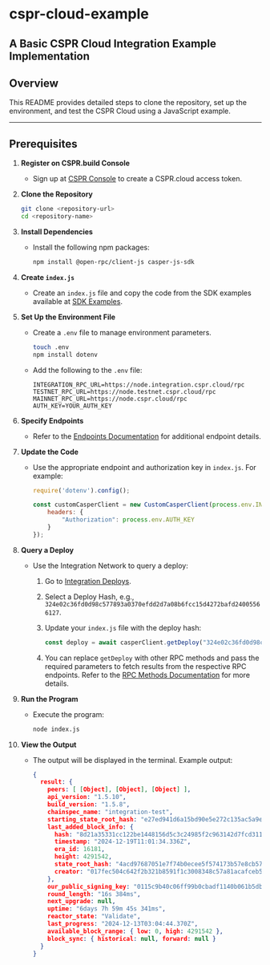 # cspr-cloud-example

## A Basic CSPR Cloud Integration Example Implementation

## Overview

This README provides detailed steps to clone the repository, set up the environment, and test the CSPR Cloud using a JavaScript example.

---

## Prerequisites

1. **Register on CSPR.build Console**
    
    - Sign up at [CSPR Console](https://console.cspr.build/sign-up) to create a CSPR.cloud access token.
2. **Clone the Repository**
    
    ```bash
    git clone <repository-url>
    cd <repository-name>
    ```
    
3. **Install Dependencies**
    
    - Install the following npm packages:
        
        ```bash
        npm install @open-rpc/client-js casper-js-sdk
        ```
        
4. **Create `index.js`**
    
    - Create an `index.js` file and copy the code from the SDK examples available at [SDK Examples](https://docs.cspr.cloud/casper-node-api/connecting-with-an-sdk#sdk-examples).
5. **Set Up the Environment File**
    
    - Create a `.env` file to manage environment parameters.
        
        ```bash
        touch .env
        npm install dotenv
        ```
        
    - Add the following to the `.env` file:
        
        ```env
        INTEGRATION_RPC_URL=https://node.integration.cspr.cloud/rpc
        TESTNET_RPC_URL=https://node.testnet.cspr.cloud/rpc
        MAINNET_RPC_URL=https://node.cspr.cloud/rpc
        AUTH_KEY=YOUR_AUTH_KEY
        ```
        
6. **Specify Endpoints**
    
    - Refer to the [Endpoints Documentation](https://docs.cspr.cloud/casper-node-api/connecting-with-an-sdk#endpoints) for additional endpoint details.
7. **Update the Code**
    
    - Use the appropriate endpoint and authorization key in `index.js`. For example:
        
        ```javascript
        require('dotenv').config();
        
        const customCasperClient = new CustomCasperClient(process.env.INTEGRATION_RPC_URL, {
            headers: {
                "Authorization": process.env.AUTH_KEY
            }
        });
        ```
        
8. **Query a Deploy**
    
    - Use the Integration Network to query a deploy:
        1. Go to [Integration Deploys](https://integration.cspr.live/deploys).
        2. Select a Deploy Hash, e.g., `324e02c36fd0d98c577893a0370efdd2d7a08b6fcc15d4272bafd24005566127`.
        3. Update your `index.js` file with the deploy hash:
            
            ```javascript
            const deploy = await casperClient.getDeploy("324e02c36fd0d98c577893a0370efdd2d7a08b6fcc15d4272bafd24005566127");
            ```
            
        4. You can replace `getDeploy` with other RPC methods and pass the required parameters to fetch results from the respective RPC endpoints. Refer to the [RPC Methods Documentation](https://docs.cspr.cloud/) for more details.
9. **Run the Program**
    
    - Execute the program:
        
        ```bash
        node index.js
        ```
        
10. **View the Output**
    
    - The output will be displayed in the terminal. Example output:
        
        ```json
        {
          result: {
            peers: [ [Object], [Object], [Object] ],
            api_version: "1.5.10",
            build_version: "1.5.8",
            chainspec_name: "integration-test",
            starting_state_root_hash: "e27ed941d6a15bd90e5e272c135ac5a9eedb10ab266991e8ffac2890450889fb",
            last_added_block_info: {
              hash: "8d21a35331cc122be1448156d5c3c24985f2c963142d7fcd31190f7eb0d10a79",
              timestamp: "2024-12-19T11:01:34.336Z",
              era_id: 16181,
              height: 4291542,
              state_root_hash: "4acd97687051e7f74b0ecee5f574173b57e8cb57386b799c4e1fc4f883526e51",
              creator: "017fec504c642f2b321b8591f1c3008348c57a81acafceb5a392cf8416a5fb4a3c"
            },
            our_public_signing_key: "0115c9b40c06ff99b0cbadf1140b061b5dbf92103e66a6330fbcc7768f5219c1ce",
            round_length: "16s 384ms",
            next_upgrade: null,
            uptime: "6days 7h 59m 45s 341ms",
            reactor_state: "Validate",
            last_progress: "2024-12-13T03:04:44.370Z",
            available_block_range: { low: 0, high: 4291542 },
            block_sync: { historical: null, forward: null }
          }
        }
        ```